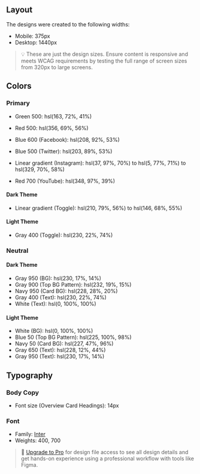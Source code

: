 
## Layout

The designs were created to the following widths:

- Mobile: 375px
- Desktop: 1440px

> 💡 These are just the design sizes. Ensure content is responsive and meets WCAG requirements by testing the full range of screen sizes from 320px to large screens.

## Colors

### Primary

- Green 500: hsl(163, 72%, 41%)
- Red 500: hsl(356, 69%, 56%)

- Blue 600 (Facebook): hsl(208, 92%, 53%)
- Blue 500 (Twitter): hsl(203, 89%, 53%)
- Linear gradient (Instagram): hsl(37, 97%, 70%) to hsl(5, 77%, 71%) to hsl(329, 70%, 58%)
- Red 700 (YouTube): hsl(348, 97%, 39%)

#### Dark Theme

- Linear gradient (Toggle): hsl(210, 79%, 56%) to hsl(146, 68%, 55%)

#### Light Theme

- Gray 400 (Toggle): hsl(230, 22%, 74%)

### Neutral

#### Dark Theme

- Gray 950 (BG): hsl(230, 17%, 14%)
- Gray 900 (Top BG Pattern): hsl(232, 19%, 15%)
- Navy 950 (Card BG): hsl(228, 28%, 20%)
- Gray 400 (Text): hsl(230, 22%, 74%)
- White (Text): hsl(0, 100%, 100%)

#### Light Theme

- White (BG): hsl(0, 100%, 100%)
- Blue 50 (Top BG Pattern): hsl(225, 100%, 98%)
- Navy 50 (Card BG): hsl(227, 47%, 96%)
- Gray 650 (Text): hsl(228, 12%, 44%)
- Gray 950 (Text): hsl(230, 17%, 14%)

## Typography

### Body Copy

- Font size (Overview Card Headings): 14px

### Font

- Family: [Inter](https://fonts.google.com/specimen/Inter)
- Weights: 400, 700

> 💎 [Upgrade to Pro](https://www.frontendmentor.io/pro?ref=style-guide) for design file access to see all design details and get hands-on experience using a professional workflow with tools like Figma.
